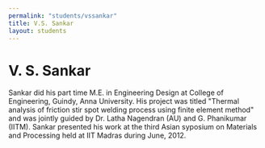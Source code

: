 ```yaml
---
permalink: "students/vssankar"
title: V.S. Sankar
layout: students
---
```

# V. S. Sankar

Sankar did his part time M.E. in Engineering Design at College of Engineering, Guindy, Anna University. His project was titled "Thermal analysis of friction stir spot welding process using finite element method" and was jointly guided by Dr. Latha Nagendran (AU) and G. Phanikumar (IITM). Sankar presented his work at the third Asian syposium on Materials and Processing held at IIT Madras during June, 2012.

